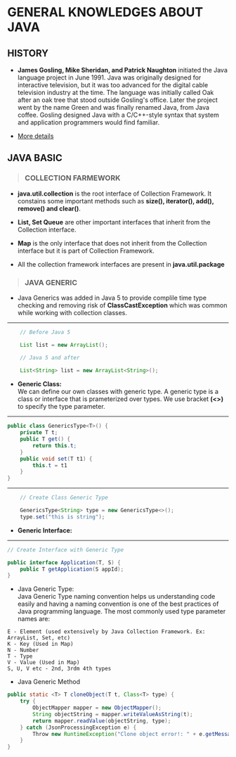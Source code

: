 # GENERAL KNOWLEDGES ABOUT JAVA

## HISTORY

- **James Gosling, Mike Sheridan, and Patrick Naughton** initiated the Java language project in June 1991. Java was originally designed for interactive television, but it was too advanced for the digital cable television industry at the time. The language was initially called Oak after an oak tree that stood outside Gosling's office. Later the project went by the name Green and was finally renamed Java, from Java coffee. Gosling designed Java with a C/C++-style syntax that system and application programmers would find familiar.

- [More details]("https://www.tutorialspoint.com/java/")

## JAVA BASIC
> ### COLLECTION FARMEWORK
- **java.util.collection** is the root interface of Collection Framework. It constains some important methods such as **size(), iterator(), add(), remove() and clear()**.

- **List, Set Queue** are other important interfaces that inherit from the Collection interface.

- **Map** is the only interface that does not inherit from the Collection interface but it is part of Collection Framework.

- All the collection framework interfaces are present in **java.util.package**

> ### JAVA GENERIC
- Java Generics was added in Java 5 to provide complile time type checking and removing risk of **ClassCastException** which was common while working with collection classes.

___ 

```java
    // Before Java 5

    List list = new ArrayList();
```

```java
    // Java 5 and after
    
    List<String> list = new ArrayList<String>();
```
- **Generic Class:** <br> 
We can define our own classes with generic type. A generic type is a class or interface that is prameterized over types. We use bracket **(<>)** to specify the type parameter.
___
```java
public class GenericsType<T>() {
    private T t;
    public T get() {
        return this.t;
    }
    public void set(T t1) {
        this.t = t1
    }
}
```
___
```java
    // Create Class Generic Type

    GenericsType<String> type = new GenericsType<>();
    type.set("this is string");
```
- **Generic Interface:**
___
```java
// Create Interface with Generic Type

public interface Application(T, S) {
    public T getApplication(S appId);
}
```
- Java Generic Type: <br>
Java Generic Type naming convention helps us understanding code easily and having a naming convention is one of the best practices of Java programming language. The most commonly used type parameter names are:
```
E - Element (used extensively by Java Collection Framework. Ex: ArrayList, Set, etc)
K - Key (Used in Map)
N - Number
T - Type
V - Value (Used in Map)
S, U, V etc - 2nd, 3rdm 4th types
```

- Java Generic Method
```java
public static <T> T cloneObject(T t, Class<T> type) {
    try {
        ObjectMapper mapper = new ObjectMapper();
        String objectString = mapper.writeValueAsString(t);
        return mapper.readValue(objectString, type);
    } catch (JsonProcessingException e) {
        Throw new RuntimeException("Clone object error!: " + e.getMessage());
    }
}
```
